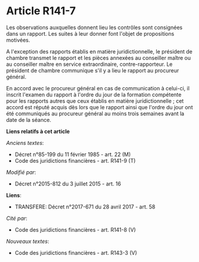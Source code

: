 # Article R141-7

Les observations auxquelles donnent lieu les contrôles sont consignées dans un rapport. Les suites à leur donner font l'objet
de propositions motivées.

A l'exception des rapports établis en matière juridictionnelle, le président de chambre transmet le rapport et les pièces
annexées au conseiller maître ou au conseiller maître en service extraordinaire, contre-rapporteur. Le président de chambre
communique s'il y a lieu le rapport au procureur général. 

En accord avec le procureur général en cas de communication à celui-ci, il inscrit l'examen du rapport à l'ordre du jour de
la formation compétente pour les rapports autres que ceux établis en matière juridictionnelle ; cet accord est réputé acquis
dès lors que le rapport ainsi que l'ordre du jour ont été communiqués au procureur général au moins trois semaines avant la
date de la séance.

**Liens relatifs à cet article**

_Anciens textes_:

  - Décret n°85-199 du 11 février 1985 - art. 22 (M)
  - Code des juridictions financières - art. R141-9 (T)

_Modifié par_:

  - Décret n°2015-812 du 3 juillet 2015 - art. 16

**Liens**:

  - TRANSFERE: Décret n°2017-671 du 28 avril 2017 - art. 58

_Cité par_:

  - Code des juridictions financières - art. R141-8 (V)

_Nouveaux textes_:

  - Code des juridictions financières - art. R143-3 (V)
